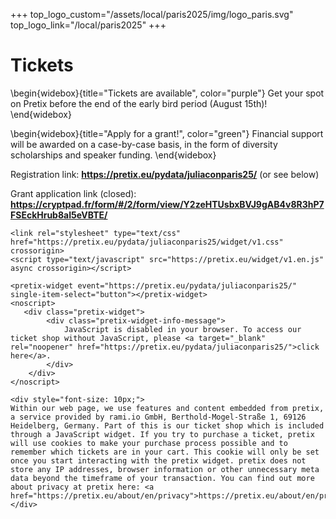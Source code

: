 +++
top_logo_custom="/assets/local/paris2025/img/logo_paris.svg"
top_logo_link="/local/paris2025"
+++

# Tickets

\begin{widebox}{title="Tickets are available", color="purple"}
  Get your spot on Pretix before the end of the early bird period (August 15th)!
\end{widebox}

\begin{widebox}{title="Apply for a grant!", color="green"}
  Financial support will be awarded on a case-by-case basis, in the form of diversity scholarships and speaker funding.
\end{widebox}

Registration link: **<https://pretix.eu/pydata/juliaconparis25/>** (or see below)

Grant application link (closed): **<https://cryptpad.fr/form/#/2/form/view/Y2zeHTUsbxBVJ9gAB4v8R3hP7FSEckHrub8aI5eVBTE/>**

~~~
<link rel="stylesheet" type="text/css" href="https://pretix.eu/pydata/juliaconparis25/widget/v1.css" crossorigin>
<script type="text/javascript" src="https://pretix.eu/widget/v1.en.js" async crossorigin></script>
~~~

~~~
<pretix-widget event="https://pretix.eu/pydata/juliaconparis25/" single-item-select="button"></pretix-widget>
<noscript>
   <div class="pretix-widget">
        <div class="pretix-widget-info-message">
            JavaScript is disabled in your browser. To access our ticket shop without JavaScript, please <a target="_blank" rel="noopener" href="https://pretix.eu/pydata/juliaconparis25/">click here</a>.
        </div>
    </div>
</noscript>
~~~

~~~
<div style="font-size: 10px;">
Within our web page, we use features and content embedded from pretix, a service provided by rami.io GmbH, Berthold-Mogel-Straße 1, 69126 Heidelberg, Germany. Part of this is our ticket shop which is included through a JavaScript widget. If you try to purchase a ticket, pretix will use cookies to make your purchase process possible and to remember which tickets are in your cart. This cookie will only be set once you start interacting with the pretix widget. pretix does not store any IP addresses, browser information or other unnecessary meta data beyond the timeframe of your transaction. You can find out more about privacy at pretix here: <a href="https://pretix.eu/about/en/privacy">https://pretix.eu/about/en/privacy</a>.
</div>
~~~